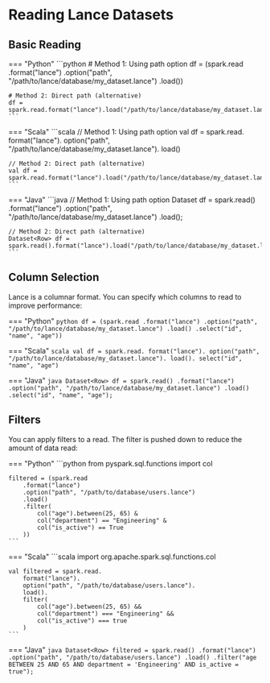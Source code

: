 # Reading Lance Datasets

## Basic Reading

=== "Python"
    ```python
    # Method 1: Using path option
    df = (spark.read
        .format("lance")
        .option("path", "/path/to/lance/database/my_dataset.lance")
        .load())
    
    # Method 2: Direct path (alternative)
    df = spark.read.format("lance").load("/path/to/lance/database/my_dataset.lance")
    ```

=== "Scala"
    ```scala
    // Method 1: Using path option
    val df = spark.read.
        format("lance").
        option("path", "/path/to/lance/database/my_dataset.lance").
        load()
    
    // Method 2: Direct path (alternative)
    val df = spark.read.format("lance").load("/path/to/lance/database/my_dataset.lance")
    ```

=== "Java"
    ```java
    // Method 1: Using path option
    Dataset<Row> df = spark.read()
        .format("lance")
        .option("path", "/path/to/lance/database/my_dataset.lance")
        .load();
    
    // Method 2: Direct path (alternative)
    Dataset<Row> df = spark.read().format("lance").load("/path/to/lance/database/my_dataset.lance");
    ```

## Column Selection

Lance is a columnar format.
You can specify which columns to read to improve performance:

=== "Python"
    ```python
    df = (spark.read
        .format("lance")
        .option("path", "/path/to/lance/database/my_dataset.lance")
        .load()
        .select("id", "name", "age"))
    ```

=== "Scala"
    ```scala
    val df = spark.read.
        format("lance").
        option("path", "/path/to/lance/database/my_dataset.lance").
        load().
        select("id", "name", "age")
    ```

=== "Java"
    ```java
    Dataset<Row> df = spark.read()
        .format("lance")
        .option("path", "/path/to/lance/database/my_dataset.lance")
        .load()
        .select("id", "name", "age");
    ```

## Filters

You can apply filters to a read.
The filter is pushed down to reduce the amount of data read:

=== "Python"
    ```python
    from pyspark.sql.functions import col
    
    filtered = (spark.read
        .format("lance")
        .option("path", "/path/to/database/users.lance")
        .load()
        .filter(
            col("age").between(25, 65) &
            col("department") == "Engineering" &
            col("is_active") == True
        ))
    ```

=== "Scala"
    ```scala
    import org.apache.spark.sql.functions.col
    
    val filtered = spark.read.
        format("lance").
        option("path", "/path/to/database/users.lance").
        load().
        filter(
            col("age").between(25, 65) &&
            col("department") === "Engineering" &&
            col("is_active") === true
        )
    ```

=== "Java"
    ```java
    Dataset<Row> filtered = spark.read()
        .format("lance")
        .option("path", "/path/to/database/users.lance")
        .load()
        .filter("age BETWEEN 25 AND 65 AND department = 'Engineering' AND is_active = true");
    ```